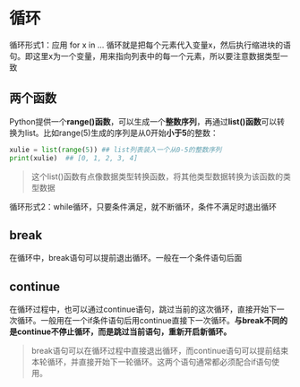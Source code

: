 # 循环

循环形式1：应用 for x in ... 循环就是把每个元素代入变量x，然后执行缩进块的语句。即这里x为一个变量，用来指向列表中的每一个元素，所以要注意数据类型一致

## 两个函数
Python提供一个**range()函数**，可以生成一个**整数序列**，再通过**list()函数**可以转换为list。比如range(5)生成的序列是从0开始**小于5**的整数：
```python
xulie = list(range(5)) ## list列表装入一个从0-5的整数序列
print(xulie)  ## [0, 1, 2, 3, 4] 
```
> 这个list()函数有点像数据类型转换函数，将其他类型数据转换为该函数的类型数据 


循环形式2：while循环，只要条件满足，就不断循环，条件不满足时退出循环

## break

在循环中，break语句可以提前退出循环。一般在一个条件语句后面

## continue

在循环过程中，也可以通过continue语句，跳过当前的这次循环，直接开始下一次循环。一般用在一个if条件语句后用continue直接下一次循环。**与break不同的是continue不停止循环，而是跳过当前语句，重新开启新循环。**

> break语句可以在循环过程中直接退出循环，而continue语句可以提前结束本轮循环，并直接开始下一轮循环。这两个语句通常都必须配合if语句使用。